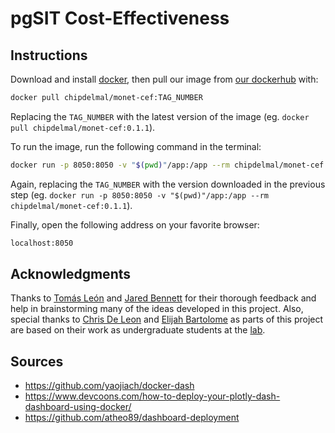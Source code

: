 # pgSIT Cost-Effectiveness

## Instructions

Download and install [docker](https://docs.docker.com/get-docker/), then pull our  image from [our dockerhub](https://hub.docker.com/repository/docker/chipdelmal/monet-cef) with:

```bash
docker pull chipdelmal/monet-cef:TAG_NUMBER
```

Replacing the `TAG_NUMBER` with the latest version of the image (eg. `docker pull chipdelmal/monet-cef:0.1.1`).

To run the image, run the following command in the terminal:

```bash
docker run -p 8050:8050 -v "$(pwd)"/app:/app --rm chipdelmal/monet-cef:TAG_NUMBER
```

Again, replacing the `TAG_NUMBER` with the version downloaded in the previous step (eg. `docker run -p 8050:8050 -v "$(pwd)"/app:/app --rm chipdelmal/monet-cef:0.1.1`).

Finally, open the following address on your favorite browser:

```bash
localhost:8050
```

## Acknowledgments

Thanks to [Tomás León](https://tomasleon.com/) and [Jared Bennett](https://www.linkedin.com/in/jared-bennett-21a7a9a0) for their thorough feedback and help in brainstorming many of the ideas developed in this project. Also, special thanks to [Chris De Leon](https://www.linkedin.com/in/chris-de-leon-96bb361b5) and [Elijah Bartolome](https://www.linkedin.com/in/elijah-bartolome/) as parts of this project are based on their work as undergraduate students at the [lab](https://www.marshalllab.com/).

## Sources

* https://github.com/yaojiach/docker-dash
* https://www.devcoons.com/how-to-deploy-your-plotly-dash-dashboard-using-docker/
* https://github.com/atheo89/dashboard-deployment
  